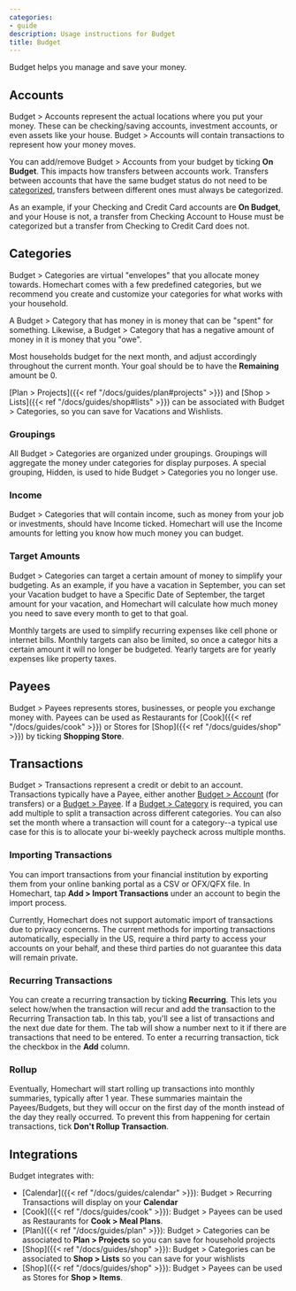 ```yaml
---
categories:
- guide
description: Usage instructions for Budget
title: Budget
---
```


Budget helps you manage and save your money.

## Accounts

Budget > Accounts represent the actual locations where you put your money.  These can be checking/saving accounts, investment accounts, or even assets like your house.  Budget > Accounts will contain transactions to represent how your money moves.

You can add/remove Budget > Accounts from your budget by ticking **On Budget**.  This impacts how transfers between accounts work.  Transfers between accounts that have the same budget status do not need to be [categorized](#categories), transfers between different ones must always be categorized.

As an example, if your Checking and Credit Card accounts are **On Budget**, and your House is not, a transfer from Checking Account to House must be categorized but a transfer from Checking to Credit Card does not.

## Categories

Budget > Categories are virtual "envelopes" that you allocate money towards.  Homechart comes with a few predefined categories, but we recommend you create and customize your categories for what works with your household.

A Budget > Category that has money in is money that can be "spent" for something.  Likewise, a Budget > Category that has a negative amount of money in it is money that you "owe".

Most households budget for the next month, and adjust accordingly throughout the current month.  Your goal should be to have the **Remaining** amount be 0.

[Plan > Projects]({{< ref "/docs/guides/plan#projects" >}}) and [Shop > Lists]({{< ref "/docs/guides/shop#lists" >}}) can be associated with Budget > Categories, so you can save for Vacations and Wishlists.

### Groupings

All Budget > Categories are organized under groupings.  Groupings will aggregate the money under categories for display purposes.  A special grouping, Hidden, is used to hide Budget > Categories you no longer use.

### Income

Budget > Categories that will contain income, such as money from your job or investments, should have Income ticked.  Homechart will use the Income amounts for letting you know how much money you can budget.

### Target Amounts

Budget > Categories can target a certain amount of money to simplify your budgeting.  As an example, if you have a vacation in September, you can set your Vacation budget to have a Specific Date of September, the target amount for your vacation, and Homechart will calculate how much money you need to save every month to get to that goal.

Monthly targets are used to simplify recurring expenses like cell phone or internet bills.  Monthly targets can also be limited, so once a categor hits a certain amount it will no longer be budgeted.  Yearly targets are for yearly expenses like property taxes.

## Payees

Budget > Payees represents stores, businesses, or people you exchange money with.  Payees can be used as Restaurants for [Cook]({{< ref "/docs/guides/cook" >}}) or Stores for [Shop]({{< ref "/docs/guides/shop" >}}) by ticking **Shopping Store**.

## Transactions

Budget > Transactions represent a credit or debit to an account.  Transactions typically have a Payee, either another [Budget > Account](#accounts) (for transfers) or a [Budget > Payee](#payees).  If a [Budget > Category](#categories) is required, you can add multiple to split a transaction across different categories.  You can also set the month where a transaction will count for a category--a typical use case for this is to allocate your bi-weekly paycheck across multiple months.

### Importing Transactions

You can import transactions from your financial institution by exporting them from your online banking portal as a CSV or OFX/QFX file.  In Homechart, tap **Add > Import Transactions** under an account to begin the import process.

Currently, Homechart does not support automatic import of transactions due to privacy concerns.  The current methods for importing transactions automatically, especially in the US, require a third party to access your accounts on your behalf, and these third parties do not guarantee this data will remain private.

### Recurring Transactions

You can create a recurring transaction by ticking **Recurring**.  This lets you select how/when the transaction will recur and add the transaction to the Recurring Transaction tab.  In this tab, you'll see a list of transactions and the next due date for them.  The tab will show a number next to it if there are transactions that need to be entered.  To enter a recurring transaction, tick the checkbox in the **Add** column.

### Rollup

Eventually, Homechart will start rolling up transactions into monthly summaries, typically after 1 year.  These summaries maintain the Payees/Budgets, but they will occur on the first day of the month instead of the day they really occurred.  To prevent this from happening for certain transactions, tick **Don't Rollup Transaction**.

## Integrations

Budget integrates with:

- [Calendar]({{< ref "/docs/guides/calendar" >}}): Budget > Recurring Transactions will display on your **Calendar**
- [Cook]({{< ref "/docs/guides/cook" >}}): Budget > Payees can be used as Restaurants for **Cook > Meal Plans**.
- [Plan]({{< ref "/docs/guides/plan" >}}): Budget > Categories can be associated to **Plan > Projects** so you can save for household projects
- [Shop]({{< ref "/docs/guides/shop" >}}): Budget > Categories can be associated to **Shop > Lists** so you can save for your wishlists
- [Shop]({{< ref "/docs/guides/shop" >}}): Budget > Payees can be used as Stores for **Shop > Items**.
